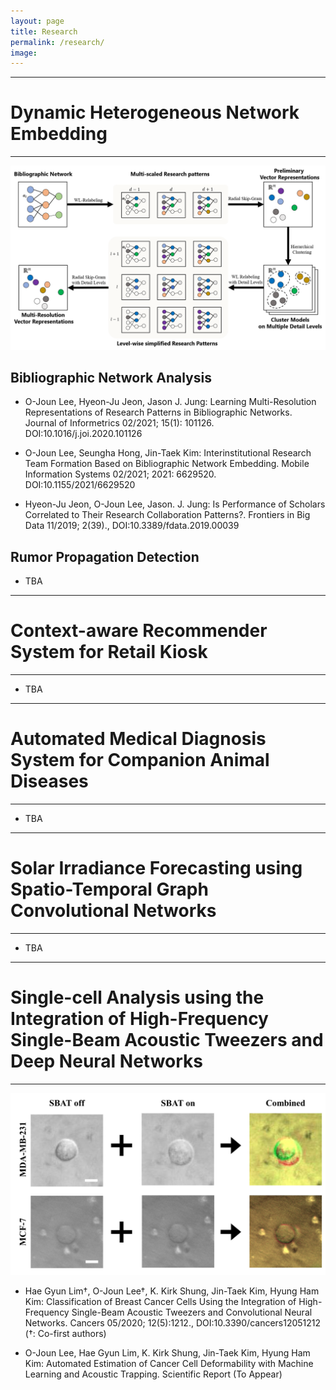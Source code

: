 ```yaml
---
layout: page
title: Research
permalink: /research/
image: 
---
```


***
# Dynamic Heterogeneous Network Embedding

***
<img src="/images/embedding.png">

## Bibliographic Network Analysis

* O-Joun Lee, Hyeon-Ju Jeon, Jason J. Jung: Learning Multi-Resolution Representations of Research Patterns in Bibliographic Networks. Journal of Informetrics 02/2021; 15(1): 101126. DOI:10.1016/j.joi.2020.101126

* O-Joun Lee, Seungha Hong, Jin-Taek Kim: Interinstitutional Research Team Formation Based on Bibliographic Network Embedding. Mobile Information Systems 02/2021; 2021: 6629520. DOI:10.1155/2021/6629520

* Hyeon-Ju Jeon, O-Joun Lee, Jason. J. Jung: Is Performance of Scholars Correlated to Their Research Collaboration Patterns?. Frontiers in Big Data 11/2019; 2(39)., DOI:10.3389/fdata.2019.00039

## Rumor Propagation Detection

* TBA

***
# Context-aware Recommender System for Retail Kiosk

***

* TBA

***
# Automated Medical Diagnosis System for Companion Animal Diseases 

***

* TBA

***
# Solar Irradiance Forecasting using Spatio-Temporal Graph Convolutional Networks

***

* TBA

***
# Single-cell Analysis using the Integration of High-Frequency Single-Beam Acoustic Tweezers and Deep Neural Networks

***

<img src="/images/Fig4.JPG">

* Hae Gyun Lim†, O-Joun Lee†, K. Kirk Shung, Jin-Taek Kim, Hyung Ham Kim: Classification of Breast Cancer Cells Using the Integration of High-Frequency Single-Beam Acoustic Tweezers and Convolutional Neural Networks. Cancers 05/2020; 12(5):1212., DOI:10.3390/cancers12051212 (†: Co-first authors)

* O-Joun Lee, Hae Gyun Lim, K. Kirk Shung, Jin-Taek Kim, Hyung Ham Kim: Automated Estimation of Cancer Cell Deformability with Machine Learning and Acoustic Trapping. Scientific Report (To Appear)






